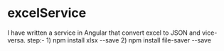 # excelService
I have written a service in Angular that convert excel to JSON and vice-versa. step:- 1) npm install xlsx --save 2) npm install file-saver --save
